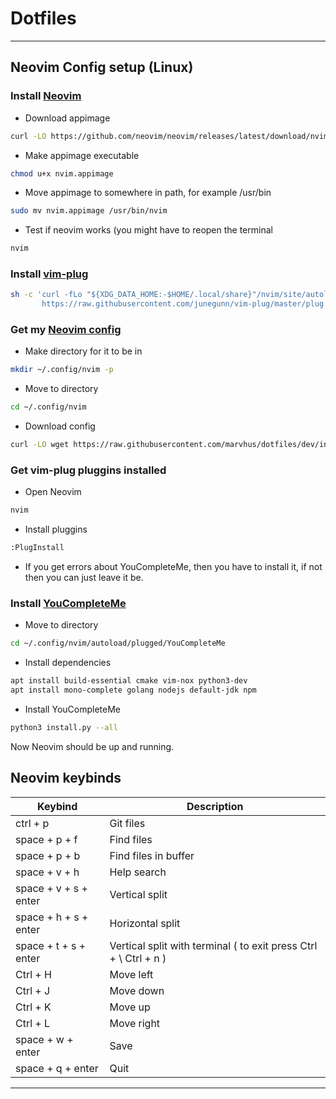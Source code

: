 # Dotfiles  

---

## Neovim Config setup (Linux)

### Install [Neovim](https://github.com/neovim/neovim)

- Download appimage
```bash
curl -LO https://github.com/neovim/neovim/releases/latest/download/nvim.appimage
```

- Make appimage executable
```bash
chmod u+x nvim.appimage
```

- Move appimage to somewhere in path, for example /usr/bin
```bash
sudo mv nvim.appimage /usr/bin/nvim
```

- Test if neovim works (you might have to reopen the terminal
```bash
nvim
```

### Install [vim-plug](https://github.com/junegunn/vim-plug)

```bash
sh -c 'curl -fLo "${XDG_DATA_HOME:-$HOME/.local/share}"/nvim/site/autoload/plug.vim --create-dirs \
       https://raw.githubusercontent.com/junegunn/vim-plug/master/plug.vim'
```

### Get my [Neovim config](https://github.com/marvhus/dotfiles/blob/dev/init.vim)

- Make directory for it to be in
```bash
mkdir ~/.config/nvim -p
```

- Move to directory
```bash
cd ~/.config/nvim
```

- Download config
```bash
curl -LO wget https://raw.githubusercontent.com/marvhus/dotfiles/dev/init.vim
```

### Get vim-plug pluggins installed

- Open Neovim
```bash
nvim
```

- Install pluggins
```bash
:PlugInstall
```

- If you get errors about YouCompleteMe, then you have to install it, if not then you can just leave it be.

### Install [YouCompleteMe](https://github.com/ycm-core/YouCompleteMe)

- Move to directory
```bash
cd ~/.config/nvim/autoload/plugged/YouCompleteMe
```

- Install dependencies
```bash
apt install build-essential cmake vim-nox python3-dev
apt install mono-complete golang nodejs default-jdk npm
```

- Install YouCompleteMe
```bash
python3 install.py --all
```


Now Neovim should be up and running.

## Neovim keybinds

| Keybind               | Description                 |
|-----------------------|-----------------------------|
| ctrl + p              | Git files                
| space + p + f         | Find files               
| space + p + b         | Find files in buffer     
| space + v + h         | Help search   
| space + v + s + enter | Vertical split 
| space + h + s + enter | Horizontal split
| space + t + s + enter | Vertical split with terminal ( to exit press Ctrl + \ Ctrl + n )
| Ctrl + H              | Move left
| Ctrl + J              | Move down
| Ctrl + K              | Move up
| Ctrl + L              | Move right
| space + w + enter     | Save
| space + q + enter     | Quit             

---
